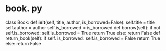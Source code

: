 # book. py
class Book:
    def __init__(self, title, author, is_borrowed=False):
        self.title = title
        self.author = author
        self.is_borrowed = is_borrowed
    def borrow(self):
        if not self.is_borrowed:
            self.is_borrowed = True
            return True
        else:
              return False
    def return_book(self):
        if self. is_borrowed:
           self.is_borrowed = False
           return True
        else:
             return False
